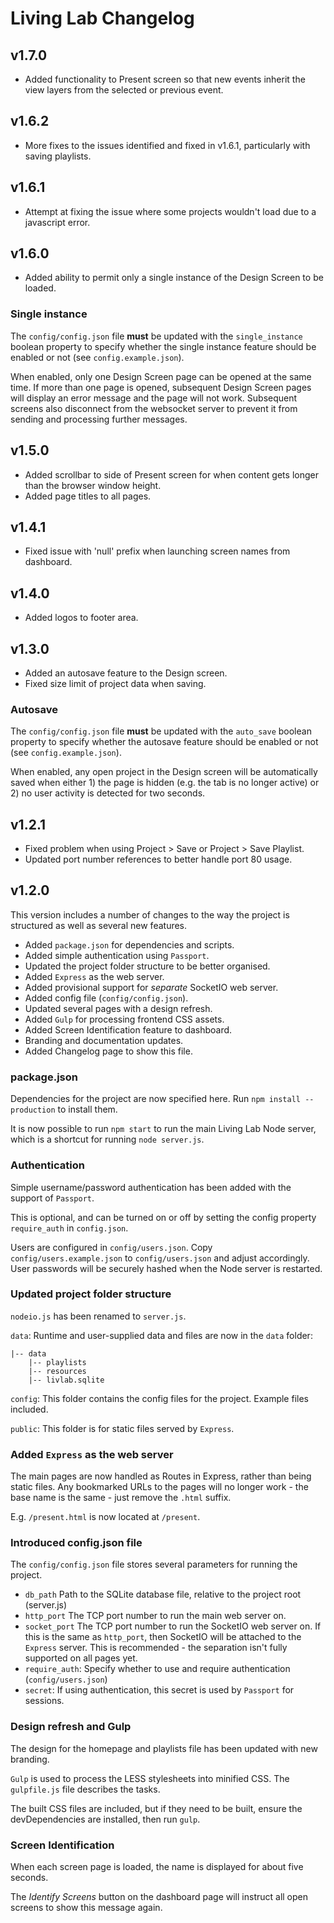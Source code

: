 # Living Lab Changelog


## v1.7.0

* Added functionality to Present screen so that new events inherit the view layers from the selected or previous event.


## v1.6.2

* More fixes to the issues identified and fixed in v1.6.1, particularly with saving playlists.


## v1.6.1

* Attempt at fixing the issue where some projects wouldn't load due to a javascript error.


## v1.6.0

* Added ability to permit only a single instance of the Design Screen to be loaded.

### Single instance

The `config/config.json` file **must** be updated with the `single_instance` boolean property
to specify whether the single instance feature should be enabled or not (see `config.example.json`).

When enabled, only one Design Screen page can be opened at the same time. If more than one
page is opened, subsequent Design Screen pages will display an error message and the page
will not work. Subsequent screens also disconnect from the websocket server to prevent it
from sending and processing further messages.



## v1.5.0

* Added scrollbar to side of Present screen for when content gets longer than the browser window height.
* Added page titles to all pages.


## v1.4.1

* Fixed issue with 'null' prefix when launching screen names from dashboard.


## v1.4.0

* Added logos to footer area.


## v1.3.0

* Added an autosave feature to the Design screen.
* Fixed size limit of project data when saving.

### Autosave

The `config/config.json` file **must** be updated with the `auto_save` boolean property
to specify whether the autosave feature should be enabled or not (see `config.example.json`).

When enabled, any open project in the Design screen will be automatically saved when
either 1) the page is hidden (e.g. the tab is no longer active) or 2) no user activity is
detected for two seconds.


## v1.2.1

* Fixed problem when using Project > Save or Project > Save Playlist.
* Updated port number references to better handle port 80 usage.


## v1.2.0

This version includes a number of changes to the way the project is structured as well as
several new features.

* Added `package.json` for dependencies and scripts.
* Added simple authentication using `Passport`.
* Updated the project folder structure to be better organised.
* Added `Express` as the web server.
* Added provisional support for _separate_ SocketIO web server.
* Added config file (`config/config.json`).
* Updated several pages with a design refresh.
* Added `Gulp` for processing frontend CSS assets.
* Added Screen Identification feature to dashboard.
* Branding and documentation updates.
* Added Changelog page to show this file.

### package.json

Dependencies for the project are now specified here. Run `npm install --production` to
install them.

It is now possible to run `npm start` to run the main Living Lab Node server, which is a
shortcut for running `node server.js`.

### Authentication

Simple username/password authentication has been added with the support of `Passport`.

This is optional, and can be turned on or off by setting the config property `require_auth`
in `config.json`.

Users are configured in `config/users.json`. Copy `config/users.example.json` to
`config/users.json` and adjust accordingly. User passwords will be securely hashed when
the Node server is restarted.

### Updated project folder structure

`nodeio.js` has been renamed to `server.js`.

`data`: Runtime and user-supplied data and files are now in the `data` folder:

```
|-- data
    |-- playlists
    |-- resources
    |-- livlab.sqlite
```

`config`: This folder contains the config files for the project. Example files included.

`public`: This folder is for static files served by `Express`.

### Added `Express` as the web server

The main pages are now handled as Routes in Express, rather than being static files. Any
bookmarked URLs to the pages will no longer work - the base name is the same - just remove
the `.html` suffix.

E.g. `/present.html` is now located at `/present`.

### Introduced config.json file

The `config/config.json` file stores several parameters for running the project.

- `db_path` Path to the SQLite database file, relative to the project root (server.js)
- `http_port` The TCP port number to run the main web server on.
- `socket_port` The TCP port number to run the SocketIO web server on.
	If this is the same as `http_port`, then SocketIO will be attached to the `Express`
	server. This is recommended - the separation isn't fully supported on all pages yet.
- `require_auth`: Specify whether to use and require authentication (`config/users.json`)
- `secret`: If using authentication, this secret is used by `Passport` for sessions.

### Design refresh and Gulp

The design for the homepage and playlists file has been updated with new branding.

`Gulp` is used to process the LESS stylesheets into minified CSS. The `gulpfile.js` file
describes the tasks.

The built CSS files are included, but if they need to be built, ensure the devDependencies
are installed, then run `gulp`.

### Screen Identification

When each screen page is loaded, the name is displayed for about five seconds.

The _Identify Screens_ button on the dashboard page will instruct all open screens to show
this message again.
